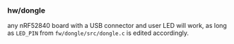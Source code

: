 
### hw/dongle

any nRF52840 board with a USB connector and user LED will work, as long as `LED_PIN` from `fw/dongle/src/dongle.c` is edited accordingly.

